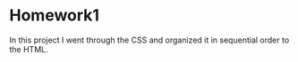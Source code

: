 # Homework1

In this project I went through the CSS and organized it in sequential order to the HTML.

